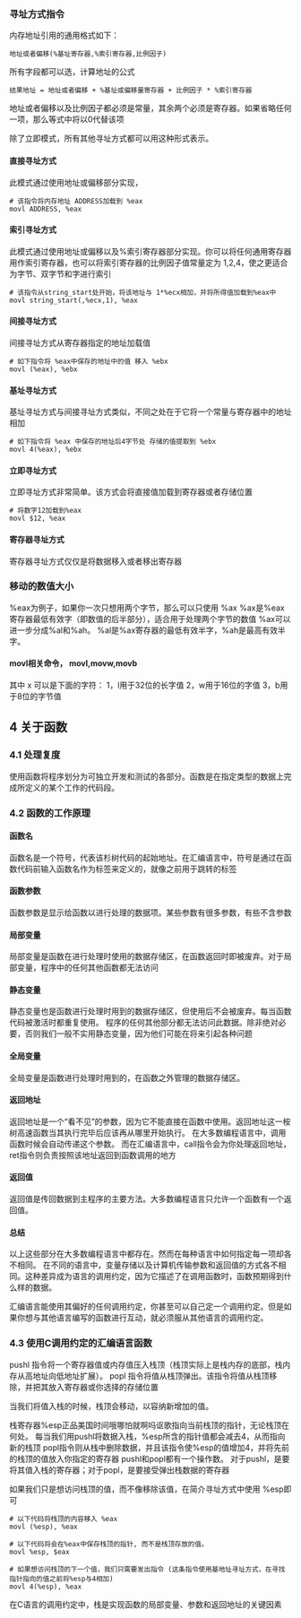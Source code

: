 

### 寻址方式指令
内存地址引用的通用格式如下：
```
地址或者偏移(%基址寄存器,%索引寄存器,比例因子)
```
所有字段都可以选，计算地址的公式
```
结果地址 = 地址或者偏移 + %基址或偏移量寄存器 + 比例因子 * %索引寄存器
```
地址或者偏移以及比例因子都必须是常量，其余两个必须是寄存器。如果省略任何一项，那么等式中将以0代替该项

除了立即模式，所有其他寻址方式都可以用这种形式表示。

#### 直接寻址方式
此模式通过使用地址或偏移部分实现，
```
# 该指令将内存地址 ADDRESS加载到 %eax
movl ADDRESS, %eax
```

#### 索引寻址方式
此模式通过使用地址或偏移以及%索引寄存器部分实现。你可以将任何通用寄存器用作索引寄存器，也可以将索引寄存器的比例因子值常量定为 1,2,4，使之更适合为字节、双字节和字进行索引
```
# 该指令从string_start处开始，将该地址与 1*%ecx相加，并将所得值加载到%eax中
movl string_start(,%ecx,1), %eax
```

#### 间接寻址方式
间接寻址方式从寄存器指定的地址加载值
```
# 如下指令将 %eax中保存的地址中的值 移入 %ebx
movl (%eax), %ebx
```

#### 基址寻址方式
基址寻址方式与间接寻址方式类似，不同之处在于它将一个常量与寄存器中的地址相加
```
# 如下指令将 %eax 中保存的地址后4字节处 存储的值提取到 %ebx
movl 4(%eax), %ebx
```

#### 立即寻址方式
立即寻址方式非常简单。该方式会将直接值加载到寄存器或者存储位置
```
# 将数字12加载到%eax
movl $12, %eax
```

#### 寄存器寻址方式
寄存器寻址方式仅仅是将数据移入或者移出寄存器

### 移动的数值大小
%eax为例子，如果你一次只想用两个字节，那么可以只使用 %ax
%ax是%eax寄存器最低有效字（即数值的后半部分），适合用于处理两个字节的数值
%ax可以进一步分成%al和%ah。
%al是%ax寄存器的最低有效半字，%ah是最高有效半字。

#### movl相关命令， movl,movw,movb
其中 x 可以是下面的字符：
    1，l用于32位的长字值
    2，w用于16位的字值
    3，b用于8位的字节值

## 4 关于函数

### 4.1 处理复度

使用函数将程序划分为可独立开发和测试的各部分。函数是在指定类型的数据上完成所定义的某个工作的代码段。


### 4.2 函数的工作原理

#### 函数名
函数名是一个符号，代表该杉树代码的起始地址。在汇编语言中，符号是通过在函数代码前输入函数名作为标签来定义的，就像之前用于跳转的标签

#### 函数参数
函数参数是显示给函数以进行处理的数据项。某些参数有很多参数，有些不含参数

#### 局部变量
局部变量是函数在进行处理时使用的数据存储区，在函数返回时即被废弃。对于局部变量，程序中的任何其他函数都无法访问

#### 静态变量
静态变量也是函数进行处理时用到的数据存储区，但使用后不会被废弃。每当函数代码被激活时都重复使用。
程序的任何其他部分都无法访问此数据。除非绝对必要，否则我们一般不实用静态变量，因为他们可能在将来引起各种问题

#### 全局变量
全局变量是函数进行处理时用到的，在函数之外管理的数据存储区。

#### 返回地址
返回地址是一个“看不见”的参数，因为它不能直接在函数中使用。返回地址这一桉树高速函数当其执行完毕后应该再从哪里开始执行。
在大多数编程语言中，调用函数时候会自动传递这个参数。
而在汇编语言中，call指令会为你处理返回地址，ret指令则负责按照该地址返回到函数调用的地方

#### 返回值
返回值是传回数据到主程序的主要方法。大多数编程语言只允许一个函数有一个返回值。

#### 总结
以上这些部分在大多数编程语言中都存在。然而在每种语言中如何指定每一项却各不相同。
在不同的语言中，变量存储以及计算机传输参数和返回值的方式各不相同。这种差异成为语言的调用约定，因为它描述了在调用函数时，函数预期得到什么样的数据。

汇编语言能使用其偏好的任何调用约定，你甚至可以自己定一个调用约定。但是如果你想与其他语言编写的函数进行互动，就必须服从其他语言的调用约定。


### 4.3 使用C调用约定的汇编语言函数

pushl 指令将一个寄存器值或内存值压入栈顶（栈顶实际上是栈内存的底部，栈内存从高地址向低地址扩展）。
popl 指令将值从栈顶弹出。该指令将值从栈顶移除，并把其放入寄存器或你选择的存储位置

当我们将值入栈的时候，栈顶会移动，以容纳新增加的值。

栈寄存器%esp正品美国时间哦哪怕就啊吗讴歌指向当前栈顶的指针，无论栈顶在何处。
每当我们用pushl将数据入栈，%esp所含的指针值都会减去4，从而指向新的栈顶
popl指令则从栈中删除数据，并且该指令使%esp的值增加4，并将先前的栈顶的值放入你指定的寄存器
pushl和popl都有一个操作数。
对于pushl，是要将其值入栈的寄存器；对于popl，是要接受弹出栈数据的寄存器

如果我们只是想访问栈顶的值，而不像移除该值，在简介寻址方式中使用 %esp即可

```
# 以下代码将栈顶的内容移入 %eax
movl (%esp), %eax

# 以下代码将会在%eax中保存栈顶的指针, 而不是栈顶存放的值。
movl %esp, $eax

# 如果想访问栈顶的下一个值，我们只需要发出指令 (这条指令使用基地址寻址方式，在寻找指针指向的值之前将%esp与4相加)
movl 4(%esp), %eax
```

在C语言的调用约定中，栈是实现函数的局部变量、参数和返回地址的关键因素